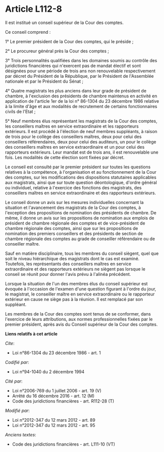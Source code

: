 # Article L112-8

Il est institué un conseil supérieur de la Cour des comptes. 

Ce conseil comprend : 

1° Le premier président de la Cour des comptes, qui le préside ; 

2° Le procureur général près la Cour des comptes ; 

3° Trois personnalités qualifiées dans les domaines soumis au contrôle des juridictions financières qui n'exercent pas de
mandat électif et sont désignées pour une période de trois ans non renouvelable respectivement par décret du Président de la
République, par le Président de l'Assemblée nationale et par le Président du Sénat ; 

4° Quatre magistrats les plus anciens dans leur grade de président de chambre, à l'exclusion des présidents de chambre
maintenus en activité en application de l'article 1er de la loi n° 86-1304 du 23 décembre 1986 relative à la limite d'âge et
aux modalités de recrutement de certains fonctionnaires civils de l'Etat ; 

5° Neuf membres élus représentant les magistrats de la Cour des comptes, les conseillers maîtres en service extraordinaire et
les rapporteurs extérieurs. Il est procédé à l'élection de neuf membres suppléants, à raison de trois pour le collège des
conseillers maîtres, deux pour celui des conseillers référendaires, deux pour celui des auditeurs, un pour le collège des
conseillers maîtres en service extraordinaire et un pour celui des rapporteurs extérieurs. Leur mandat est de trois ans, il
est renouvelable une fois. Les modalités de cette élection sont fixées par décret. 

Le conseil est consulté par le premier président sur toutes les questions relatives à la compétence, à l'organisation et au
fonctionnement de la Cour des comptes, sur les modifications des dispositions statutaires applicables aux magistrats, ainsi
que sur toute question déontologique, d'ordre général ou individuel, relative à l'exercice des fonctions des magistrats, des
conseillers maîtres en service extraordinaire et des rapporteurs extérieurs. 

Le conseil donne un avis sur les mesures individuelles concernant la situation et l'avancement des magistrats de la Cour des
comptes, à l'exception des propositions de nomination des présidents de chambre. De même, il donne un avis sur les
propositions de nomination aux emplois de président de chambre régionale des comptes et de vice-président de
chambre régionale des comptes, ainsi que sur les propositions de nomination des premiers conseillers et des présidents de
section de chambre régionale des comptes au grade de conseiller référendaire ou de conseiller maître. 

Sauf en matière disciplinaire, tous les membres du conseil siègent, quel que soit le niveau hiérarchique des magistrats dont
le cas est examiné. Toutefois, les représentants des conseillers maîtres en service extraordinaire et des rapporteurs
extérieurs ne siègent pas lorsque le conseil se réunit pour donner l'avis prévu à l'alinéa précédent. 

Lorsque la situation de l'un des membres élus du conseil supérieur est évoquée à l'occasion de l'examen d'une question
figurant à l'ordre du jour, le magistrat, le conseiller maître en service extraordinaire ou le rapporteur extérieur en cause
ne siège pas à la réunion. Il est remplacé par son suppléant. 

Les membres de la Cour des comptes sont tenus de se conformer, dans l'exercice de leurs attributions, aux normes
professionnelles fixées par le premier président, après avis du Conseil supérieur de la Cour des comptes.

**Liens relatifs à cet article**

_Cite_:

  - Loi n°86-1304 du 23 décembre 1986 - art. 1

_Codifié par_:

  - Loi n°94-1040 du 2 décembre 1994

_Cité par_:

  - Loi n°2006-769 du 1 juillet 2006 - art. 19 (V)
  - Arrêté du 16 décembre 2016 - art. 12 (M)
  - Code des juridictions financières - art. R112-28 (T)

_Modifié par_:

  - Loi n°2012-347 du 12 mars 2012 - art. 89
  - Loi n°2012-347 du 12 mars 2012 - art. 95

_Anciens textes_:

  - Code des juridictions financières - art. L111-10 (VT)
